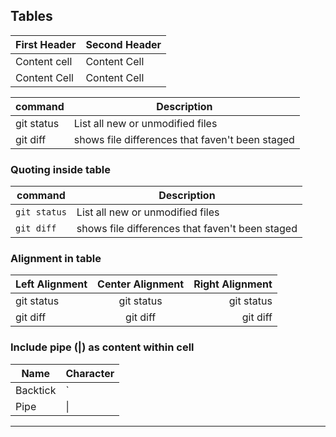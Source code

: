 ## Tables

| First Header | Second Header |
| ------------ | ------------- |
| Content cell | Content Cell |
| Content Cell | Content Cell |

|command | Description |
| --- | --- |
| git status | List all new or unmodified files |
| git diff | shows file differences that faven't been staged |

### Quoting inside table

|command | Description |
| --- | --- |
| `git status` | List all new or unmodified files |
| `git diff` | shows file differences that faven't been staged |

### Alignment in table

| Left Alignment | Center Alignment | Right Alignment |
| :---           | :---:             | ---:           |
| git status     | git status       | git status      |
| git diff       | git diff         | git diff        |

### Include pipe (|) as content within cell
| Name | Character |
| --- | ---
| Backtick | ` |
| Pipe | \| |

---